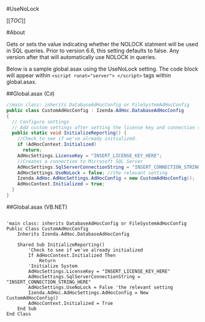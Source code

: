 #UseNoLock

[[_TOC_]]

#About

Gets or sets the value indicating whether the NOLOCK statment will be used in SQL queries. Prior to version 6.6, this setting defaults to false. Any version after that will automatically use NOLOCK in queries.

Below is a sample global.asax using the UseNoLock setting. The code block will appear within ``<script runat="server"> </script>`` tags within global.asax.

##Global.asax (C♯)

```csharp
//main class: inherits DatabaseAdHocConfig or FileSystemAdHocConfig
public class CustomAdHocConfig : Izenda.AdHoc.DatabaseAdHocConfig
{
  // Configure settings
  // Add custom settings after setting the license key and connection string by overriding the ConfigureSettings() method
  public static void InitializeReporting() {
    //Check to see if we've already initialized.
    if (AdHocContext.Initialized)
      return;
    AdHocSettings.LicenseKey = "INSERT_LICENSE_KEY_HERE";
    //Creates a connection to Microsoft SQL Server
    AdHocSettings.SqlServerConnectionString = "INSERT_CONNECTION_STRING_HERE";
    AdHocSettings.UseNoLock = false; //the relevant setting
    Izenda.AdHoc.AdHocSettings.AdHocConfig = new CustomAdHocConfig();
    AdHocContext.Initialized = true;
  }
}
```

##Global.asax (VB.NET)

```visualbasic

'main class: inherits DatabaseAdHocConfig or FileSystemAdHocConfig
Public Class CustomAdHocConfig
    Inherits Izenda.AdHoc.DatabaseAdHocConfig

    Shared Sub InitializeReporting()
        'Check to see if we've already initialized
        If AdHocContext.Initialized Then
            Return
        'Initialize System
        AdHocSettings.LicenseKey = "INSERT_LICENSE_KEY_HERE"
        AdHocSettings.SqlServerConnectionString = "INSERT_CONNECTION_STRING_HERE"
        AdHocSettings.UseNoLock = False 'the relevant setting
        Izenda.AdHoc.AdHocSettings.AdHocConfig = New CustomAdHocConfig()
        AdHocContext.Initialized = True
    End Sub
End Class
```
